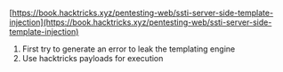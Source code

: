 [https://book.hacktricks.xyz/pentesting-web/ssti-server-side-template-injection](https://book.hacktricks.xyz/pentesting-web/ssti-server-side-template-injection)
1. First try to generate an error to leak the templating engine
2. Use hacktricks payloads for execution